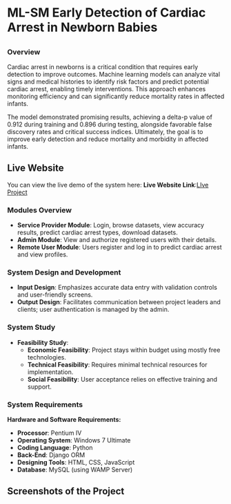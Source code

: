 # ML-SM Early Detection of Cardiac Arrest in Newborn Babies

##

### Overview


Cardiac arrest in newborns is a critical condition that requires early detection to improve outcomes. Machine learning models can analyze vital signs and medical histories to identify risk factors and predict potential cardiac arrest, enabling timely interventions. This approach enhances monitoring efficiency and can significantly reduce mortality rates in affected infants.

The model demonstrated promising results, achieving a delta-p value of 0.912 during training and 0.896 during testing, alongside favorable false discovery rates and critical success indices. Ultimately, the goal is to improve early detection and reduce mortality and morbidity in affected infants.

## Live Website
You can view the live demo of the system here:
**Live Website Link**:[LIve Project]() 




### Modules Overview

- **Service Provider Module**: Login, browse datasets, view accuracy results, predict cardiac arrest types, download datasets.
- **Admin Module**: View and authorize registered users with their details.
- **Remote User Module**: Users register and log in to predict cardiac arrest and view profiles.

### System Design and Development

- **Input Design**: Emphasizes accurate data entry with validation controls and user-friendly screens.
- **Output Design**: Facilitates communication between project leaders and clients; user authentication is managed by the admin.

### System Study

- **Feasibility Study**:
  - **Economic Feasibility**: Project stays within budget using mostly free technologies.
  - **Technical Feasibility**: Requires minimal technical resources for implementation.
  - **Social Feasibility**: User acceptance relies on effective training and support.
 
### System Requirements

**Hardware and Software Requirements:**

- **Processor**: Pentium IV  
- **Operating System**: Windows 7 Ultimate  
- **Coding Language**: Python  
- **Back-End**: Django ORM  
- **Designing Tools**: HTML, CSS, JavaScript  
- **Database**: MySQL (using WAMP Server)

## Screenshots of the Project


